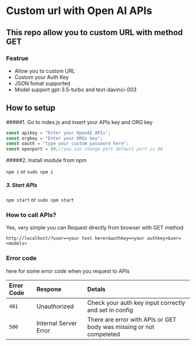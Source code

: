  # Custom url with Open AI APIs
## This repo allow you to custom URL with method GET
### Featrue
- Allow you to custom URL
- Custom your Auth Key
- JSON fomat supported
- Model support gpt-3.5-turbo and text-davinci-003
## How to setup
#####1. Go to index.js and insert your APIs key and ORG key

```javascript
const apikey = "Enter your OpenAI APIs";
const orgkey = "Enter your ORGs key";
const oauth = "type your custom password here";
const openport = 80;//you can change port default port is 80
```

#####2. Install module from npm

`npm i`
or
`sudo npm i`

##### 3. Start APIs
`npm start`
or
`sudo npm start`

### How to call APIs?

Yes, very simple you can Request directly from browser with GET method

`http://localhost/?user=<your text here>&authkey=<your authkey>&ver=<models>`
### Error code
here for some error code when you request to APIs

|  Error Code |  Respone | Detals  |
| :------------ | :------------ | :------------ |
|  `401`  | Unauthorized  |  Check your auth key input correctly and set in config |
|  `500` | Internal Server Error  | There are error with APIs or GET body was missing or not compeleted  |



